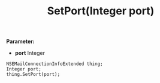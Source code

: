 ﻿---
uid: crmscript_ref_NSEMailConnectionInfoExtended_SetPort
title: SetPort(Integer port)
intellisense: NSEMailConnectionInfoExtended.SetPort
keywords: NSEMailConnectionInfoExtended, GetPort
so.topic: reference
---



**Parameter:** 
 - **port** Integer

```crmscript
NSEMailConnectionInfoExtended thing;
Integer port;
thing.SetPort(port);
```

